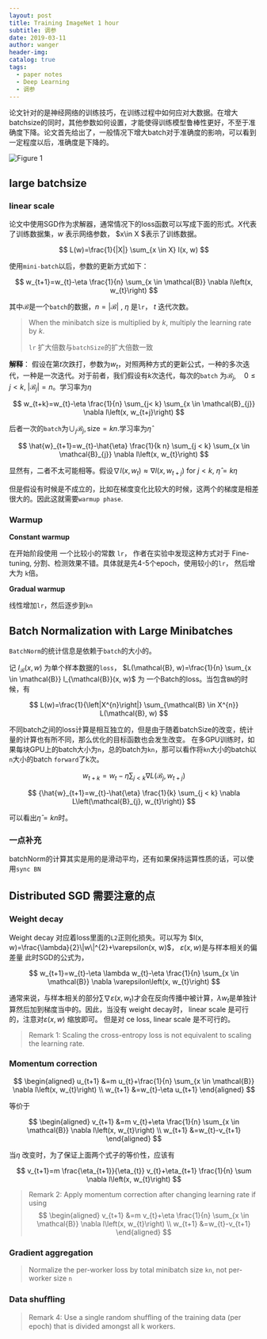 ```yaml
---
layout: post
title: Training ImageNet 1 hour
subtitle: 调参
date: 2019-03-11
author: wanger
header-img: 
catalog: true
tags:
  - paper notes
  - Deep Learning
  - 调参
---
```


论文针对的是神经网络的训练技巧，在训练过程中如何应对大数据。在增大batchsize的同时，其他参数如何设置，才能使得训练模型鲁棒性更好，不至于准确度下降。论文首先给出了，一般情况下增大batch对于准确度的影响，可以看到一定程度以后，准确度是下降的。

![Figure 1](https://tuchuang-1259359185.cos.ap-chengdu.myqcloud.com/_asserts/training-ImageNet-1-hour/1.jpg)


## large batchsize

### linear scale

论文中使用SGD作为求解器，通常情况下的loss函数可以写成下面的形式。$X$代表了训练数据集，$w$ 表示网络参数， $x\in X $表示了训练数据。

$$
L(w)=\frac{1}{|X|} \sum_{x \in X} l(x, w)
$$

使用`mini-batch`以后，参数的更新方式如下：

$$
w_{t+1}=w_{t}-\eta \frac{1}{n} \sum_{x \in \mathcal{B}} \nabla l\left(x, w_{t}\right)
$$

其中$\mathcal{B}$是一个`batch`的数据，$n=\vert\mathcal{B}\vert$ , $\eta$ 是`lr`， $t$ 迭代次数。

> When the minibatch size is multiplied by $k$, multiply the learning rate by $k$.
>
> `lr` 扩大倍数与`batchSize`的扩大倍数一致

**解释**：
假设在第$t$次跌打，参数为$w_t$，对照两种方式的更新公式，一种的多次迭代，一种是一次迭代。对于前者，我们假设有$k$次迭代，每次的`batch` 为$\mathcal{B}_j,\quad 0 \leq j < k ,\; |\mathcal{B}_j|=n$。学习率为$\eta$

$$
w_{t+k}=w_{t}-\eta \frac{1}{n} \sum_{j< k} \sum_{x \in \mathcal{B}_{j}} \nabla l\left(x, w_{t+j}\right)
$$

后者一次的`batch`为$\cup_j\mathcal{B}_j, \text{size}=kn​$.学习率为$\hat{\eta}​$

$$
\hat{w}_{t+1}=w_{t}-\hat{\eta} \frac{1}{k n} \sum_{j < k} \sum_{x \in \mathcal{B}_{j}} \nabla l\left(x, w_{t}\right)
$$

显然有，二者不太可能相等。假设$\nabla l\left(x, w_{t}\right) \approx \nabla l\left(x, w_{t+j}\right) \text { for } j< k$,   $\hat{\eta}=k \eta$

但是假设有时候是不成立的，比如在梯度变化比较大的时候，这两个的梯度是相差很大的。因此这就需要`warmup phase`.

### Warmup

**Constant warmup**

在开始阶段使用 一个比较小的常数 `lr`， 作者在实验中发现这种方式对于 Fine-tuning, 分割、检测效果不错。具体就是先4-5个epoch，使用较小的`lr`， 然后增大为 `k`倍。

**Gradual warmup**

线性增加`lr`，然后逐步到`kn`

## Batch Normalization with Large Minibatches

`BatchNorm`的统计信息是依赖于`batch`的大小的。

记 $l_{\mathcal{B}}(x, w)$ 为单个样本数据的`loss`， $L(\mathcal{B}, w)=\frac{1}{n} \sum_{x \in \mathcal{B}} l_{\mathcal{B}}(x, w)$ 为 一个Batch的loss。当包含`BN`的时候，有

$$ 
L(w)=\frac{1}{\left|X^{n}\right|} \sum_{\mathcal{B} \in X^{n}} L(\mathcal{B}, w)
$$

不同batch之间的loss计算是相互独立的，但是由于随着batchSize的改变，统计量的计算也有所不同，那么优化的目标函数也会发生改变。
在多GPU训练时，如果每块GPU上的batch大小为`n`，总的batch为`kn`，那可以看作将`kn`大小的batch以`n`大小的batch `forward`了k次。

$$ 
{w_{t+k}=w_{t}-\eta \sum_{j< k} \nabla L\left(\mathcal{B}_{j}, w_{t+j}\right)} 
 $$

$$
{\hat{w}_{t+1}=w_{t}-\hat{\eta} \frac{1}{k} \sum_{j < k} \nabla L\left(\mathcal{B}_{j}, w_{t}\right)}
$$

可以看出$\hat{\eta}=k n$时。

### 一点补充

batchNorm的计算其实是用的是滑动平均，还有如果保持运算性质的话，可以使用`sync BN`

## Distributed SGD 需要注意的点

### Weight decay

Weight decay 对应着loss里面的`L2`正则化损失。可以写为 $l(x, w)=\frac{\lambda}{2}\|w\|^{2}+\varepsilon(x, w)$， $\varepsilon(x, w)$是与样本相关的偏差量
此时SGD的公式为，

$$ 
w_{t+1}=w_{t}-\eta \lambda w_{t}-\eta \frac{1}{n} \sum_{x \in \mathcal{B}} \nabla \varepsilon\left(x, w_{t}\right)
$$

通常来说，与样本相关的部分$\sum \nabla \varepsilon\left(x, w_{t}\right)$才会在反向传播中被计算，$\lambda w_{t}$是单独计算然后加到梯度当中的。因此，当没有 weight decay时， linear scale 是可行的，注意对$\varepsilon(x, w)$ 缩放即可。 但是对 ce loss, linear scale 是不可行的。
> Remark 1: Scaling the cross-entropy loss is not equivalent to scaling the learning rate.

### Momentum correction

$$ 
\begin{aligned} u_{t+1} &=m u_{t}+\frac{1}{n} \sum_{x \in \mathcal{B}} \nabla l\left(x, w_{t}\right) \\ w_{t+1} &=w_{t}-\eta u_{t+1} \end{aligned}
$$

等价于

$$ 
\begin{aligned} v_{t+1} &=m v_{t}+\eta \frac{1}{n} \sum_{x \in \mathcal{B}} \nabla l\left(x, w_{t}\right) \\ w_{t+1} &=w_{t}-v_{t+1} \end{aligned}
$$

当$\eta$ 改变时，为了保证上面两个式子的等价性，应该有

$$ 
v_{t+1}=m \frac{\eta_{t+1}}{\eta_{t}} v_{t}+\eta_{t+1} \frac{1}{n} \sum \nabla l\left(x, w_{t}\right)
 $$

> Remark 2: Apply momentum correction after changing learning rate if using 
$$ 
\begin{aligned} v_{t+1} &=m v_{t}+\eta \frac{1}{n} \sum_{x \in \mathcal{B}} \nabla l\left(x, w_{t}\right) \\ w_{t+1} &=w_{t}-v_{t+1} \end{aligned}
$$

### Gradient aggregation

> Normalize the per-worker loss by total minibatch size `kn`, not per-worker size `n`

### Data shufﬂing

> Remark 4: Use a single random shufﬂing of the training data (per epoch) that is divided amongst all k workers.